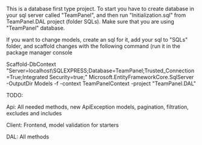This is a database first type project. To start you have to create database in your sql server called "TeamPanel", 
and then run "Initialization.sql" from TeamPanel.DAL project (folder SQLs). Make sure that you are using "TeamPanel" database.

If you want to change models, create an sql for it, add your sql to "SQLs" folder, and scaffold changes with the following command (run it in the package manager console


Scaffold-DbContext "Server=localhost\SQLEXPRESS;Database=TeamPanel;Trusted_Connection=True;Integrated Security=true;" Microsoft.EntityFrameworkCore.SqlServer -OutputDir Models -f -context TeamPanelContext -project "TeamPanel.DAL"

TODO:

Api: All needed methods, new ApiException models, pagination, filtration, excludes and includes

Client: Frontend, model validation for starters

DAL: All methods

